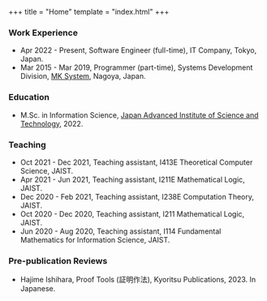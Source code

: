 +++
title = "Home"
template = "index.html"
+++

### Work Experience

- Apr 2022 - Present, Software Engineer (full-time), IT Company, Tokyo, Japan.
- Mar 2015 - Mar 2019, Programmer (part-time), Systems Development Division, [MK System](https://www.mksc.jp/), Nagoya, Japan.

### Education

- M.Sc. in Information Science, [Japan Advanced Institute of Science and Technology](https://www.jaist.ac.jp/english/), 2022.

### Teaching

- Oct 2021 - Dec 2021, Teaching assistant, I413E Theoretical Computer Science, JAIST.
- Apr 2021 - Jun 2021, Teaching assistant, I211E Mathematical Logic, JAIST.
- Dec 2020 - Feb 2021, Teaching assistant, I238E Computation Theory, JAIST.
- Oct 2020 - Dec 2020, Teaching assistant, I211 Mathematical Logic, JAIST.
- Jun 2020 - Aug 2020, Teaching assistant, I114 Fundamental Mathematics for Information Science, JAIST.

### Pre-publication Reviews

- Hajime Ishihara, Proof Tools (証明作法), Kyoritsu Publications, 2023. In Japanese.
